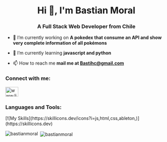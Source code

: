 <h1 align="center">Hi 👋, I'm Bastian Moral</h1>
<h3 align="center">A Full Stack Web Developer from Chile</h3>

- 🔭 I’m currently working on **A pokedex that consume an API and show very complete information of all pokémons**

- 🌱 I’m currently learning **javascript and python**

- 📫 How to reach me **mail me at Bastihc@gmail.com**

<h3 align="left">Connect with me:</h3>
<p align="left">
<a href="https://linkedin.com/in/www.linkedin.com/in/bastian-moral-norambuena" target="blank"><img align="center" src="https://raw.githubusercontent.com/rahuldkjain/github-profile-readme-generator/master/src/images/icons/Social/linked-in-alt.svg" alt="www.linkedin.com/in/bastian-moral-norambuena" height="30" width="40" /></a>
</p>

<h3 align="left">Languages and Tools:</h3>
[![My Skills](https://skillicons.dev/icons?i=js,html,css,ableton,)](https://skillicons.dev)



<p><img align="left" src="https://github-readme-stats.vercel.app/api/top-langs?username=bastianmoral&show_icons=true&locale=en&layout=compact" alt="bastianmoral" /></p>

<p>&nbsp;<img align="center" src="https://github-readme-stats.vercel.app/api?username=bastianmoral&show_icons=true&locale=en" alt="bastianmoral" /></p>
